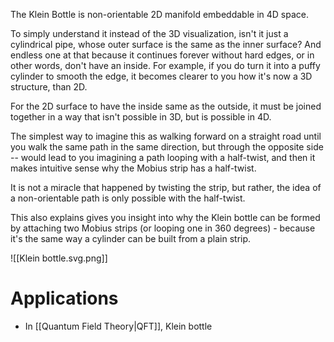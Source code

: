 The Klein Bottle is non-orientable 2D manifold embeddable in 4D space.

To simply understand it instead of the 3D visualization, isn't it just a cylindrical pipe, whose outer surface is the same as the inner surface? And endless one at that because it continues forever without hard edges, or in other words, don't have an inside. For example, if you do turn it into a puffy cylinder to smooth the edge, it becomes clearer to you how it's now a 3D structure, than 2D.

For the 2D surface to have the inside same as the outside, it must be joined together in a way that isn't possible in 3D, but is possible in 4D.

The simplest way to imagine this as walking forward on a straight road until you walk the same path in the same direction, but through the opposite side -- would lead to you imagining a path looping with a half-twist, and then it makes intuitive sense why the Mobius strip has a half-twist.

It is not a miracle that happened by twisting the strip, but rather, the idea of a non-orientable path is only possible with the half-twist.

This also explains gives you insight into why the Klein bottle can be formed by attaching two Mobius strips (or looping one in 360 degrees) - because it's the same way a cylinder can be built from a plain strip.

![[Klein bottle.svg.png]]

# Applications
- In [[Quantum Field Theory|QFT]], Klein bottle